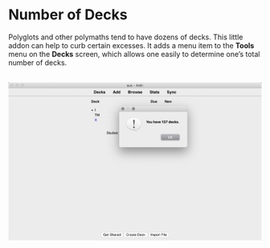 # Number of Decks

Polyglots and other polymaths tend to have dozens of decks. This little addon can help to curb certain excesses. It adds a menu item to the <b>Tools</b> menu on the <b>Decks</b> screen, which allows one easily to determine one’s total number of decks.

<p align="center"><br><img src="number_of_decks.png" alt="screenshot" width=610><br></p>
